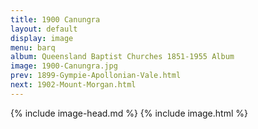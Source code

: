 ```yaml
---
title: 1900 Canungra
layout: default
display: image
menu: barq
album: Queensland Baptist Churches 1851-1955 Album
image: 1900-Canungra.jpg
prev: 1899-Gympie-Apollonian-Vale.html
next: 1902-Mount-Morgan.html
---
```

{% include image-head.md %}
{% include image.html %}